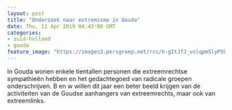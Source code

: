 ```yaml
---
layout: post
title: "Onderzoek naar extremisme in Gouda"
date: Thu, 11 Apr 2019 04:43:00 GMT
categories: 
- zuid-holland 
- gouda 
feature_image: "https://images3.persgroep.net/rcs/h-gItJfJ_volqpm5lyP5boEjbeQ/diocontent/115394891/_fitwidth/400/?appId=21791a8992982cd8da851550a453bd7f&quality=0.7"
---
```


In Gouda wonen enkele tientallen personen die extreemrechtse sympathieën hebben en het gedachtegoed van radicale groepen onderschrijven. B en w willen dit jaar een beter beeld krijgen van de activiteiten van de Goudse aanhangers van extreemrechts, maar ook van extreemlinks.
